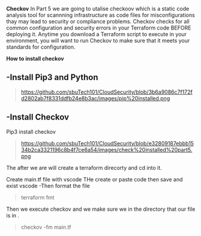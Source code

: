 **Checkov** 
In Part 5 we are going to utalise checkoov which is a static code analysis tool for scannning infrastructure as code files for misconfigurations thay may lead to security or compliance problems.
Checkov checks for all common configuration and security errors in your Terraform code BEFORE deploying it.  Anytime you download a Terraform script to execute in your environment, you will want to run Checkov to make sure that it meets your standards for configuration.


**How to install checkov**

-Install Pip3 and Python 
-

>https://github.com/sbuTech101/CloudSecurity/blob/3b6a9086c7f172fd2802ab7f8331ddfb24e8b3ac/images/pip%20installed.png

-Install Checkov
- 
Pip3 install checkov

>https://github.com/sbuTech101/CloudSecurity/blob/e32809187ebbb1534b2ca3321196c8b4f7ce6a54/images/check%20installed%20part5.png

The after we are will create a terraform direcorty and cd into it.

>

Create  main.tf file with vscode 
THe create or paste code then save and exist vscode 
-Then format the file
>terraform fmt

Then we execute checkov and we make sure we in the directory that our file is in .

>checkov -fm main.tf 
